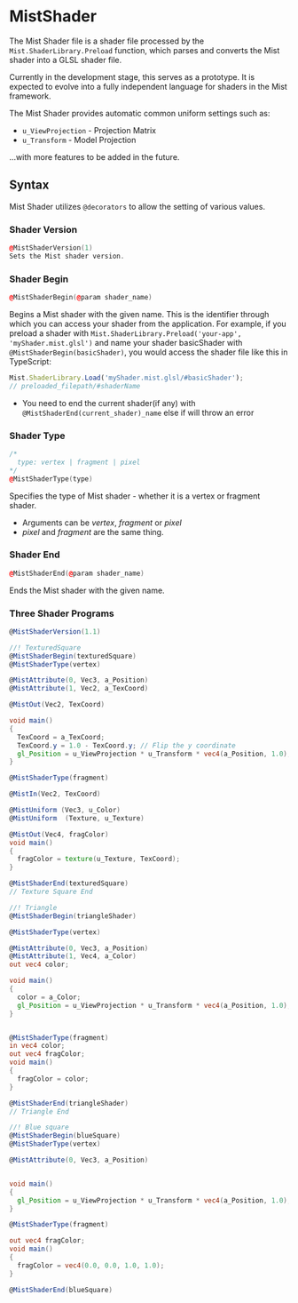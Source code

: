 # MistShader

The Mist Shader file is a shader file processed by the `Mist.ShaderLibrary.Preload` function, which parses and converts the Mist shader into a GLSL shader file.

Currently in the development stage, this serves as a prototype. It is expected to evolve into a fully independent language for shaders in the Mist framework.

The Mist Shader provides automatic common uniform settings such as:
- `u_ViewProjection` - Projection Matrix
- `u_Transform` - Model Projection

...with more features to be added in the future.

## Syntax

Mist Shader utilizes `@decorators` to allow the setting of various values.

### Shader Version
```cpp
@MistShaderVersion(1)
Sets the Mist shader version.
```

### Shader Begin
```cpp
@MistShaderBegin(@param shader_name)
```

Begins a Mist shader with the given name. This is the identifier through which you can access your shader from the application. For example, if you preload a shader with `Mist.ShaderLibrary.Preload('your-app', 'myShader.mist.glsl')` and name your shader basicShader with `@MistShaderBegin(basicShader)`, you would access the shader file like this in TypeScript:
```ts
Mist.ShaderLibrary.Load('myShader.mist.glsl/#basicShader');
// preloaded_filepath/#shaderName
```
* You need to end the current shader(if any) with `@MistShaderEnd(current_shader)_name` else if will throw an error
### Shader Type
```cpp
/*  
  type: vertex | fragment | pixel
*/
@MistShaderType(type) 
```
Specifies the type of Mist shader - whether it is a vertex or fragment shader.
- Arguments can be _vertex_, _fragment_ or _pixel_
- _pixel_ and _fragment_ are the same thing.

### Shader End
```cpp
@MistShaderEnd(@param shader_name)
```
Ends the Mist shader with the given name.

### Three Shader Programs
```glsl
@MistShaderVersion(1.1)

//! TexturedSquare
@MistShaderBegin(texturedSquare)
@MistShaderType(vertex)

@MistAttribute(0, Vec3, a_Position)
@MistAttribute(1, Vec2, a_TexCoord)

@MistOut(Vec2, TexCoord)

void main()
{		
  TexCoord = a_TexCoord;
  TexCoord.y = 1.0 - TexCoord.y; // Flip the y coordinate
  gl_Position = u_ViewProjection * u_Transform * vec4(a_Position, 1.0);
}

@MistShaderType(fragment)

@MistIn(Vec2, TexCoord)

@MistUniform (Vec3, u_Color)
@MistUniform  (Texture, u_Texture)

@MistOut(Vec4, fragColor)
void main()
{
  fragColor = texture(u_Texture, TexCoord);
}

@MistShaderEnd(texturedSquare)
// Texture Square End 

//! Triangle
@MistShaderBegin(triangleShader)

@MistShaderType(vertex)

@MistAttribute(0, Vec3, a_Position)
@MistAttribute(1, Vec4, a_Color)
out vec4 color;

void main()
{		
  color = a_Color; 
  gl_Position = u_ViewProjection * u_Transform * vec4(a_Position, 1.0);
}


@MistShaderType(fragment)
in vec4 color; 
out vec4 fragColor; 
void main()
{
  fragColor = color;
}

@MistShaderEnd(triangleShader)
// Triangle End

//! Blue square
@MistShaderBegin(blueSquare)
@MistShaderType(vertex)

@MistAttribute(0, Vec3, a_Position)


void main()
{		
  gl_Position = u_ViewProjection * u_Transform * vec4(a_Position, 1.0);
}

@MistShaderType(fragment)

out vec4 fragColor; 
void main()
{
  fragColor = vec4(0.0, 0.0, 1.0, 1.0);
}

@MistShaderEnd(blueSquare)


```

